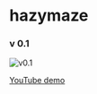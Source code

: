 # hazymaze

### v 0.1

![v0.1](https://github.com/guille0/hazymaze/blob/master/v0.1.png)

[YouTube demo](https://www.youtube.com/watch?v=dWjUkJk5flo)
